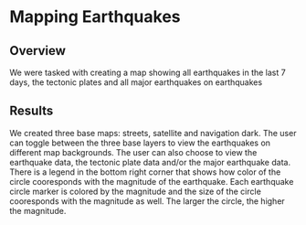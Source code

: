 # Mapping Earthquakes

## Overview
We were tasked with creating a map showing all earthquakes in the last 7 days, the tectonic plates and all major earthquakes on earthquakes
## Results
We created three base maps: streets, satellite and navigation dark. The user can toggle between the three base layers to view the earthquakes on different map backgrounds. The user can also choose to view the earthquake data, the tectonic plate data and/or the major earthquake data. There is a legend in the bottom right corner that shows how color of the circle cooresponds with the magnitude of the earthquake. Each earthquake circle marker is colored by the magnitude and the size of the circle cooresponds with the magnitude as well. The larger the circle, the higher the magnitude.